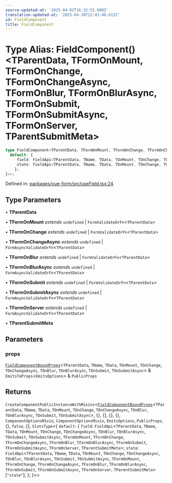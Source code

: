 ```yaml
---
source-updated-at: '2025-04-02T16:32:51.000Z'
translation-updated-at: '2025-04-30T22:41:48.615Z'
id: FieldComponent
title: FieldComponent
---
```


<!-- DO NOT EDIT: this page is autogenerated from the type comments -->

# Type Alias: FieldComponent()\<TParentData, TFormOnMount, TFormOnChange, TFormOnChangeAsync, TFormOnBlur, TFormOnBlurAsync, TFormOnSubmit, TFormOnSubmitAsync, TFormOnServer, TParentSubmitMeta\>

```ts
type FieldComponent<TParentData, TFormOnMount, TFormOnChange, TFormOnChangeAsync, TFormOnBlur, TFormOnBlurAsync, TFormOnSubmit, TFormOnSubmitAsync, TFormOnServer, TParentSubmitMeta> = <TName, TData, TOnMount, TOnChange, TOnChangeAsync, TOnBlur, TOnBlurAsync, TOnSubmit, TOnSubmitAsync>(props) => CreateComponentPublicInstanceWithMixins<FieldComponentBoundProps<TParentData, TName, TData, TOnMount, TOnChange, TOnChangeAsync, TOnBlur, TOnBlurAsync, TOnSubmit, TOnSubmitAsync>, {}, {}, {}, {}, ComponentOptionsMixin, ComponentOptionsMixin, EmitsOptions, PublicProps, {}, false, {}, SlotsType<{
  default: {
     field: FieldApi<TParentData, TName, TData, TOnMount, TOnChange, TOnChangeAsync, TOnBlur, TOnBlurAsync, TOnSubmit, TOnSubmitAsync, TFormOnMount, TFormOnChange, TFormOnChangeAsync, TFormOnBlur, TFormOnBlurAsync, TFormOnSubmit, TFormOnSubmitAsync, TFormOnServer, TParentSubmitMeta>;
     state: FieldApi<TParentData, TName, TData, TOnMount, TOnChange, TOnChangeAsync, TOnBlur, TOnBlurAsync, TOnSubmit, TOnSubmitAsync, TFormOnMount, TFormOnChange, TFormOnChangeAsync, TFormOnBlur, TFormOnBlurAsync, TFormOnSubmit, TFormOnSubmitAsync, TFormOnServer, TParentSubmitMeta>["state"];
    };
}>>;
```

Defined in: [packages/vue-form/src/useField.tsx:24](https://github.com/TanStack/form/blob/main/packages/vue-form/src/useField.tsx#L24)

## Type Parameters

• **TParentData**

• **TFormOnMount** *extends* `undefined` \| `FormValidateOrFn`\<`TParentData`\>

• **TFormOnChange** *extends* `undefined` \| `FormValidateOrFn`\<`TParentData`\>

• **TFormOnChangeAsync** *extends* `undefined` \| `FormAsyncValidateOrFn`\<`TParentData`\>

• **TFormOnBlur** *extends* `undefined` \| `FormValidateOrFn`\<`TParentData`\>

• **TFormOnBlurAsync** *extends* `undefined` \| `FormAsyncValidateOrFn`\<`TParentData`\>

• **TFormOnSubmit** *extends* `undefined` \| `FormValidateOrFn`\<`TParentData`\>

• **TFormOnSubmitAsync** *extends* `undefined` \| `FormAsyncValidateOrFn`\<`TParentData`\>

• **TFormOnServer** *extends* `undefined` \| `FormAsyncValidateOrFn`\<`TParentData`\>

• **TParentSubmitMeta**

## Parameters

### props

[`FieldComponentBoundProps`](fieldcomponentboundprops.md)\<`TParentData`, `TName`, `TData`, `TOnMount`, `TOnChange`, `TOnChangeAsync`, `TOnBlur`, `TOnBlurAsync`, `TOnSubmit`, `TOnSubmitAsync`\> & `EmitsToProps`\<`EmitsOptions`\> & `PublicProps`

## Returns

`CreateComponentPublicInstanceWithMixins`\<[`FieldComponentBoundProps`](fieldcomponentboundprops.md)\<`TParentData`, `TName`, `TData`, `TOnMount`, `TOnChange`, `TOnChangeAsync`, `TOnBlur`, `TOnBlurAsync`, `TOnSubmit`, `TOnSubmitAsync`\>, \{\}, \{\}, \{\}, \{\}, `ComponentOptionsMixin`, `ComponentOptionsMixin`, `EmitsOptions`, `PublicProps`, \{\}, `false`, \{\}, `SlotsType`\<\{
  `default`: \{
     `field`: `FieldApi`\<`TParentData`, `TName`, `TData`, `TOnMount`, `TOnChange`, `TOnChangeAsync`, `TOnBlur`, `TOnBlurAsync`, `TOnSubmit`, `TOnSubmitAsync`, `TFormOnMount`, `TFormOnChange`, `TFormOnChangeAsync`, `TFormOnBlur`, `TFormOnBlurAsync`, `TFormOnSubmit`, `TFormOnSubmitAsync`, `TFormOnServer`, `TParentSubmitMeta`\>;
     `state`: `FieldApi`\<`TParentData`, `TName`, `TData`, `TOnMount`, `TOnChange`, `TOnChangeAsync`, `TOnBlur`, `TOnBlurAsync`, `TOnSubmit`, `TOnSubmitAsync`, `TFormOnMount`, `TFormOnChange`, `TFormOnChangeAsync`, `TFormOnBlur`, `TFormOnBlurAsync`, `TFormOnSubmit`, `TFormOnSubmitAsync`, `TFormOnServer`, `TParentSubmitMeta`\>\[`"state"`\];
    \};
 \}\>\>
